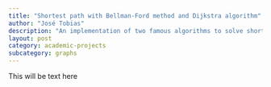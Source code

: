 ```yaml
---
title: "Shortest path with Bellman-Ford method and Dijkstra algorithm"
author: "José Tobias"
description: "An implementation of two famous algorithms to solve shortest path problems in graphs"
layout: post
category: academic-projects
subcategory: graphs
---
```


This will be text here